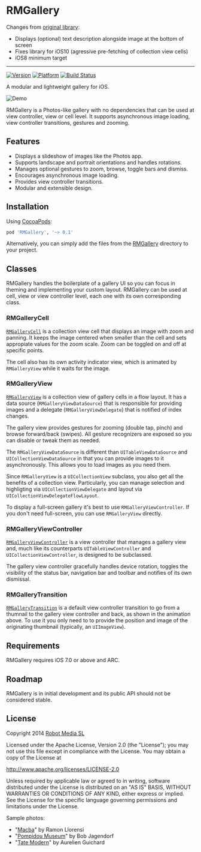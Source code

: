 RMGallery
=========
Changes from [original library](https://github.com/robotmedia/RMGallery):

* Displays (optional) text description alongside image at the bottom of screen
* Fixes library for iOS10 (agressive pre-fetching of collection view cells)
* iOS8 minimum target

---

[![Version](https://cocoapod-badges.herokuapp.com/v/RMGallery/badge.png)](http://cocoadocs.org/docsets/RMGallery) [![Platform](https://cocoapod-badges.herokuapp.com/p/RMGallery/badge.png)](http://cocoadocs.org/docsets/RMGallery) [![Build Status](https://travis-ci.org/robotmedia/RMGallery.png)](https://travis-ci.org/robotmedia/RMGallery)

A modular and lightweight gallery for iOS.

![Demo](RMGalleryDemo/demo.gif)

RMGallery is a Photos-like gallery with no dependencies that can be used at view controller, view or cell level. It supports asynchronous image loading, view controller transitions, gestures and zooming.

## Features

* Displays a slideshow of images like the Photos app.
* Supports landscape and portrait orientations and handles rotations.
* Manages optional gestures to zoom, browse, toggle bars and dismiss.
* Encourages asynchronous image loading.
* Provides view controller transitions.
* Modular and extensible design.

## Installation

Using [CocoaPods](http://cocoapods.org/):

```ruby
pod 'RMGallery', '~> 0.1'
```

Alternatively, you can simply add the files from the [RMGallery](https://github.com/robotmedia/RMGallery/tree/master/RMGallery) directory to your project.

## Classes

RMGallery handles the boilerplate of a gallery UI so you can focus in theming and implementing your custom layout. RMGallery can be used at cell, view or view controller level, each one with its own corresponding class.

### RMGalleryCell

[`RMGalleryCell`](https://github.com/robotmedia/RMGallery/blob/master/RMGallery/RMGalleryCell.h) is a collection view cell that displays an image with zoom and panning. It keeps the image centered when smaller than the cell and sets appropiate values for the zoom scale. Zoom can be toggled on and off at specific points.

The cell also has its own activity indicator view, which is animated by `RMGalleryView` while it waits for the image.

### RMGalleryView

[`RMGalleryView`](https://github.com/robotmedia/RMGallery/blob/master/RMGallery/RMGalleryView.h)  is a collection view of gallery cells in a flow layout. It has a data source (`RMGalleryViewDataSource`) that is responsible for providing images and a delegate (`RMGalleryViewDelegate`) that is notified of index changes. 

The gallery view provides gestures for zooming (double tap, pinch) and browse forward/back (swipes). All gesture recognizers are exposed so you can disable or tweak them as needed.

The `RMGalleryViewDataSource` is different than `UITableViewDataSource` and `UICollectionViewDataSource` in that you can provide images to it asynchronously. This allows you to load images as you need them.

Since `RMGalleryView` is a `UICollectionView` subclass, you also get all the benefits of a collection view. Particularly, you can manage selection and highligting via `UICollectionViewDelegate` and layout via `UICollectionViewDelegateFlowLayout`.

To display a full-screen gallery it's best to use `RMGalleryViewController`. If you don't need full-screen, you can use `RMGalleryView` directly.

### RMGalleryViewController

[`RMGalleryViewController`](https://github.com/robotmedia/RMGallery/blob/master/RMGallery/RMGalleryViewController.h) is a view controller that manages a gallery view and, much like its counterparts `UITableViewController` and `UICollectionViewController`, is designed to be subclassed.

The gallery view controller gracefully handles device rotation, toggles the visibility of the status bar, navigation bar and toolbar and notifies of its own dismissal.

### RMGalleryTransition

[`RMGalleryTransition`](https://github.com/robotmedia/RMGallery/blob/master/RMGallery/RMGalleryTransition.h) is a default view controller transition to go from a thumnail to the gallery view controller and back, as shown in the animation above. To use it you only need to to provide the position and image of the originating thumbnail (typically, an `UIImageView`).

## Requirements

RMGallery requires iOS 7.0 or above and ARC.

## Roadmap

RMGallery is in initial development and its public API should not be considered stable.

## License

 Copyright 2014 [Robot Media SL](http://www.robotmedia.net)
 
 Licensed under the Apache License, Version 2.0 (the "License");
 you may not use this file except in compliance with the License.
 You may obtain a copy of the License at
 
 http://www.apache.org/licenses/LICENSE-2.0
 
 Unless required by applicable law or agreed to in writing, software
 distributed under the License is distributed on an "AS IS" BASIS,
 WITHOUT WARRANTIES OR CONDITIONS OF ANY KIND, either express or implied.
 See the License for the specific language governing permissions and
 limitations under the License.

Sample photos:

* "[Macba](https://www.flickr.com/photos/slapbcn/1832096812)" by Ramon Llorensi
* "[Pompidou Museum](https://www.flickr.com/photos/bobjagendorf/5965149738)" by Bob Jagendorf
* "[Tate Modern](https://www.flickr.com/photos/aguichard/13009663094)" by Aurelien Guichard
